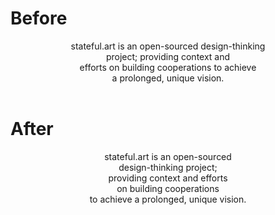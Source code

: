 # Before

<div align="center">
stateful.art is an open-sourced design-thinking<br> 
project; providing context and<br> 
efforts on building cooperations to achieve<br> 
a prolonged, unique vision.
</div>
<br>

# After

<div align="center">
stateful.art is an open-sourced<br> 
design-thinking project;<br>
providing context and efforts<br> 
on building cooperations<br> 
to achieve a prolonged, unique vision.<br>
</div> 
